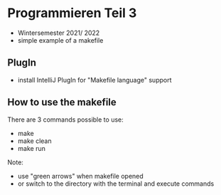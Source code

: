 # Programmieren Teil 3 
- Wintersemester 2021/ 2022
- simple example of a makefile

## PlugIn
- install IntelliJ PlugIn for "Makefile language" support
  
## How to use the makefile
There are 3 commands possible to use:
- make
- make clean
- make run

Note: 
- use "green arrows" when makefile opened
- or switch to the directory with the terminal and execute commands
